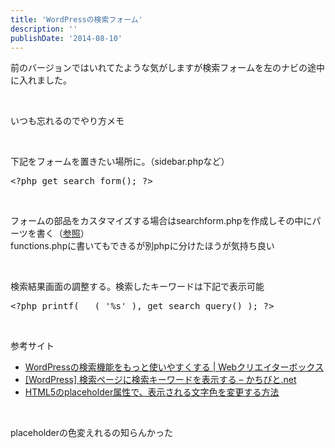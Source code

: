 ```yaml
---
title: 'WordPressの検索フォーム'
description: ''
publishDate: '2014-08-10'
---
```


<p>前のバージョンではいれてたような気がしますが検索フォームを左のナビの途中に入れました。</p>
<p>&nbsp;</p>
<p>いつも忘れるのでやり方メモ</p>
<p>&nbsp;</p>
<p>下記をフォームを置きたい場所に。（sidebar.phpなど）</p>
<pre class="brush: php; title: ; notranslate" title="">&lt;?php get_search_form(); ?&gt;</pre>
<p>&nbsp;</p>
<p>フォームの部品をカスタマイズする場合はsearchform.phpを作成しその中にパーツを書く（<a href="http://www.webcreatorbox.com/tech/wordpress-search/">参照</a>）<br>
functions.phpに書いてもできるが別phpに分けたほうが気持ち良い</p>
<p>&nbsp;</p>
<p>検索結果画面の調整する。検索したキーワードは下記で表示可能</p>
<pre class="brush: php; title: ; notranslate" title="">&lt;?php printf( __( '%s' ), get_search_query() ); ?&gt;</pre>
<p>&nbsp;</p>
<p>参考サイト</p>
<ul>
<li><a href="http://www.webcreatorbox.com/tech/wordpress-search/">WordPressの検索機能をもっと使いやすくする | Webクリエイターボックス</a></li>
<li><a href="http://kachibito.net/wp-code/show-search-result">[WordPress] 検索ページに検索キーワードを表示する – かちびと.net</a></li>
<li><a href="http://howtohp.com/2012/01/29/html5-placeholder-style/">HTML5のplaceholder属性で、表示される文字色を変更する方法</a></li>
</ul>
<p>&nbsp;</p>
<p>placeholderの色変えれるの知らんかった</p>

